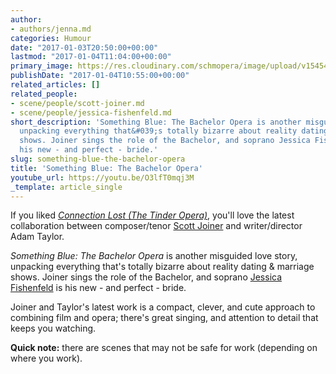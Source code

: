 ```yaml
---
author:
- authors/jenna.md
categories: Humour
date: "2017-01-03T20:50:00+00:00"
lastmod: "2017-01-04T11:04:00+00:00"
primary_image: https://res.cloudinary.com/schmopera/image/upload/v1545409169/media/webhook-uploads/1483479048044/2017-1-04---Bachelor-Opera.jpg.jpg
publishDate: "2017-01-04T10:55:00+00:00"
related_articles: []
related_people:
- scene/people/scott-joiner.md
- scene/people/jessica-fishenfeld.md
short_description: 'Something Blue: The Bachelor Opera is another misguided love story,
  unpacking everything that&#039;s totally bizarre about reality dating &amp; marriage
  shows. Joiner sings the role of the Bachelor, and soprano Jessica Fishenfeld is
  his new - and perfect - bride.'
slug: something-blue-the-bachelor-opera
title: 'Something Blue: The Bachelor Opera'
youtube_url: https://youtu.be/O3lfT0mqj3M
_template: article_single
---
```


If you liked [*Connection Lost (The Tinder Opera)*](/has-everyone-seen-the-tinder-opera/), you'll love the latest collaboration between composer/tenor [Scott Joiner](/scene/people/scott-joiner/) and writer/director Adam Taylor.

*Something Blue: The Bachelor Opera* is another misguided love story, unpacking everything that's totally bizarre about reality dating & marriage shows. Joiner sings the role of the Bachelor, and soprano [Jessica Fishenfeld](/scene/people/jessica-fishenfeld/) is his new - and perfect - bride.

Joiner and Taylor's latest work is a compact, clever, and cute approach to combining film and opera; there's great singing, and attention to detail that keeps you watching.

**Quick note:** there are scenes that may not be safe for work (depending on where you work).

